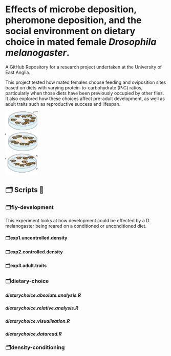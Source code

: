 # Effects of microbe deposition, pheromone deposition, and the social environment on dietary choice in mated female *Drosophila melanogaster*.

A GitHub Repository for a research project undertaken at the University of East Anglia.

This project tested how mated females choose feeding and oviposition sites based on diets with varying protein-to-carbohydrate (P:C) ratios, particularly when those diets have been previously occupied by other flies. It also explored how these choices affect pre-adult development, as well as adult traits such as reproductive success and lifespan.

<img src="images/dietarychoice.png" title="droso pic" alt="drosopAlt text" width="100" height="200"/>

## 🗂 Scripts 📜

### 🗂️fly-development
This experiment looks at how development could be effected by a D. melanogaster being reared on a conditioned or unconditioned diet.

#### 🗂exp1.uncontrolled.density

#### 🗂exp2.controlled.density

#### 🗂exp3.adult.traits

### 🗂️dietary-choice

##### dietarychoice.absolute.analysis.R

##### dietarychoice.relative.analysis.R

##### dietarychoice.visualisation.R

##### dietarychoice.dataread.R

### 🗂️density-conditioning
